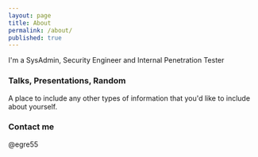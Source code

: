 ```yaml
---
layout: page
title: About
permalink: /about/
published: true
---
```


I'm a SysAdmin, Security Engineer and Internal Penetration Tester

### Talks, Presentations, Random

A place to include any other types of information that you'd like to include about yourself.

### Contact me

@egre55